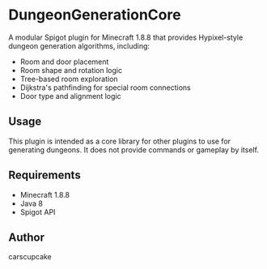 # DungeonGenerationCore

A modular Spigot plugin for Minecraft 1.8.8 that provides Hypixel-style dungeon generation algorithms, including:
- Room and door placement
- Room shape and rotation logic
- Tree-based room exploration
- Dijkstra's pathfinding for special room connections
- Door type and alignment logic

## Usage

This plugin is intended as a core library for other plugins to use for generating dungeons. It does not provide commands or gameplay by itself.

## Requirements
- Minecraft 1.8.8
- Java 8
- Spigot API

## Author
carscupcake